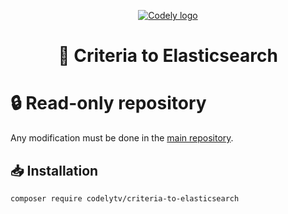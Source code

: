 <p align="center">
  <a href="https://codely.com">
    <picture>
      <source media="(prefers-color-scheme: dark)" srcset="https://codely.com/logo/codely_logo-dark.svg">
      <source media="(prefers-color-scheme: light)" srcset="https://codely.com/logo/codely_logo-light.svg">
      <img alt="Codely logo" src="https://codely.com/logo/codely_logo.svg">
    </picture>
  </a>
</p>

<h1 align="center">
  🎼 Criteria to Elasticsearch
</h1>

# 🔒 Read-only repository
Any modification must be done in the [main repository](https://github.com/CodelyTV/php-criteria).

## 📥 Installation

```sh
composer require codelytv/criteria-to-elasticsearch
```
